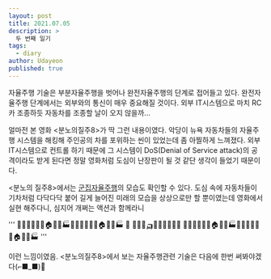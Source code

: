 ```yaml
---
layout: post
title: 2021.07.05
description: >
  두 번째 일기
tags:
  - diary
author: Udayeon
published: true
---
```


자율주행 기술은 부분자율주행을 벗어나 완전자율주행의 단계로 접어들고 있다. 
완전자율주행 단계에서는 외부와의 통신이 매우 중요해질 것이다. 외부 IT시스템으로 마치 RC카 조종하듯 자동차를 조종할
날이 오지 않을까...

얼마전 본 영화 <분노의질주8>가 딱 그런 내용이였다. 
악당이 뉴욕 자동차들의 자율주행 시스템을 해킹해 주인공의 차를 포위하는 씬이 있었는데 좀 아찔하게 느껴졌다.
외부 IT시스템으로 컨트롤 하기 때문에 그 시스템이 DoS(Denial of Service attack)의 공격이라도 받게 된다면 정말
영화처럼 도심이 난장판이 될 것 같단 생각이 들었기 때문이다. 

<분노의 질주8>에서는 [군집자율주행](https://udayeon.github.io/2021/07/05/About-AV/#history-of-autonomous-vehicle)의 모습도 확인할 수 있다.
도심 속에 자동차들이 기차처럼 다닥다닥 붙어 길게 늘어진 미래의 모습을 상상으로만 할 뿐이였는데 영화에서 실현 해주다니, 심지어 개쩌는 액션과 함께라니

'''
🏨🎄🏩🏢🏪🎄🏠🏡⛪🏭🏨🎄🏩🏢🏪🎄🏠🏡⛪🏭
        🚗      🚗🚓🚕🛺🚙🚌🚌🚐🚎🚛
🏨🎄🏩🏢🏪🎄🏠🏡⛪🏭🏨🎄🏩🏢🏪🎄🏠🏡⛪🏭
'''

이런 느낌이였음.
<분노의질주8>에서 보는 자율주행관련 기술은 다음에 한번 써봐야겠다(⌐■_■)🚗
